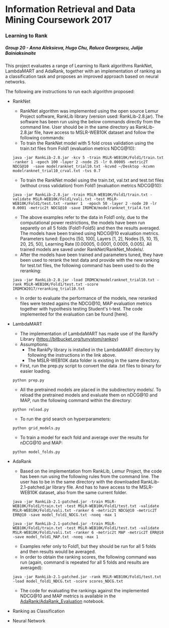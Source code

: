 # Information Retrieval and Data Mining Coursework 2017
### Learning to Rank
##### Group 20 - Anna Aleksieva, Hugo Chu, Raluca Georgescu, Julija Bainiaksinaite

This project evaluates a range of Learning to Rank algorithms RankNet, LambdaMART and AdaRank, together with an implementation of ranking as a classification task and proposes an improved approach based on neural networks.

The following are instructions to run each algorithm proposed:

- RankNet
  - RankNet algorithm was implemented using the open source Lemur Project software, RankLib library (version used: RankLib-2.8.jar). The software has been run using the below commands directly from the command line. User should be in the same directory as RankLib-2.8.jar file, have access to MSLR-WEB10K dataset and follow the following commands: 
  - To train the RankNet model with 5 fold cross validation using the train.txt files from Fold1 (evaluation metrics NDCG@10):
  ```
  java -jar RankLib-2.8.jar -kcv 5 -train MSLR-WEB10K/Fold1/train.txt -ranker 1 -epoch 100 -layer 2 -node 25 -lr 0.00005 -metric2T NDCG@10  -save modelranknet_trial10.txt -kcvmd ~/Desktop -kcvmn modelranknet_trial10_crval.txt -tvs 0.7
  ```
  - To train the RankNet model using the train.txt, val.txt and test.txt files (without cross validation) from Fold1 (evaluation metrics NDCG@10):
  ```
  java -jar RankLib-2.8.jar -train MSLR-WEB10K/Fold1/train.txt -validate MSLR-WEB10K/Fold1/vali.txt -test MSLR-WEB10K/Fold1/test.txt -ranker 1  -epoch 50 -layer 2 -node 20 -lr 0.0001 -metric2t NDCG@10 -save IRDMCW/modelranknet_trial4.txt
  ```
  - The above examples refer to the data in Fold1 only, due to the computational power restrictions, the models have been run separetly on all 5 folds (Fold1-Fold5) and then the results averaged. The models have been trained using NDCG@10 evaluation metrics. Parameters tuned: Epochs [50, 100], Layers [1, 2], Nodes [5, 10, 15, 20, 25, 50], Learning Rate [0.00005, 0.0001, 0.0005, 0.005]. All trained models are saved under RankNet/RankNet_Models/.
  - After the models have been trained and parameters tuned, they have been used to rerank the test data and provide with the new ranking for test.txt files, the following command has been used to do the reranking:
  ```
  java -jar RankLib-2.8.jar -load IRDMCW/modelranknet_trial10.txt -rank MSLR-WEB10K/Fold1/test.txt -score IRDMCW2017/reranking_trial10.txt
  ```
  - In order to evaluate the performance of the models, new reranked files were tested agains the NDCG@10, MAP evaluation metrics together with hypothesis testing Student's t-test. The code implemented for the evaluation can be found [here].
 
 
- LambdaMART
  - The implementation of LambdaMART has made use of the RankPy Library (https://bitbucket.org/tunystom/rankpy)
  - Assumptions:
    - The RankPy library is installed in the LambdaMART directory by following the instructions in the link above.
    - The MSLR-WEB10K data folder is existing in the same directory.
  - First, run the prep.py script to convert the data .txt files to binary for easier loading.
  ```
  python prep.py
  ```
  - All the pretrained models are placed in the subdirectory models/. To reload the pretrained models and evaluate them on nDCG@10 and MAP, run the following command within the directory:
  ```
  python reload.py
  ```
  - To run the grid search on hyperparameters:
  ```
  python grid_models.py
  ```
  - To train a model for each fold and average over the results for nDCG@10 and MAP:
  ```
  python model_folds.py
  ```

- AdaRank
  - Based on the implementation from RankLib, Lemur Project, the code has been run using the following rules from the command line. The user has to be in the same directory with the downloaded RankLib-2.1-patched.jar library file. And has to have access to the MSLR-WEB10K dataset, also from the same current folder.
  ```
  java -jar RankLib-2.1-patched.jar -train MSLR-WEB10K/Fold1/train.txt -test MSLR-WEB10K/Fold1/test.txt -validate MSLR-WEB10K/Fold1/vali.txt -ranker 6 -metric2t NDCG@10 -metric2T ERR@10 -save model_fold1_NDCG.txt -noeq -max 1
  ```
    ```
  java -jar RankLib-2.1-patched.jar -train MSLR-WEB10K/Fold1/train.txt -test MSLR-WEB10K/Fold1/test.txt -validate MSLR-WEB10K/Fold1/vali.txt -ranker 6 -metric2t MAP -metric2T ERR@10 -save model_fold1_MAP.txt -noeq -max 1
  ```
  - Examples refer only to Fold1, but they should be run for all 5 folds and then results would be averaged.
  - In order to obtain the ranking scores, the following command was run (again, command is repeated for all 5 folds and results are averaged):
  ```
  java -jar RankLib-2.1-patched.jar -rank MSLR-WEB10K/Fold1/test.txt -load model_fold1_NDCG.txt -score scores_NDCG.txt
  ```
  - The code for evaluating the rankings against the implemented NDCG@10 and MAP metrics is available in the [AdaRank/AdaRank_Evaluation](https://github.com/RalucaGeorgescu/IRDM/blob/master/AdaRank/AdaRank_Evaluation.ipynb) notebook.

- Ranking as Classification

- Neural Network
